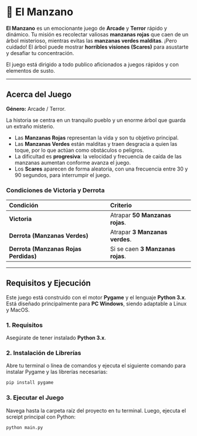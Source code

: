 # 🍎 El Manzano

**El Manzano** es un emocionante juego de **Arcade** y **Terror** rápido y dinámico. Tu misión es recolectar valiosas **manzanas rojas** que caen de un árbol misterioso, mientras evitas las **manzanas verdes malditas**. ¡Pero cuidado! El árbol puede mostrar **horribles visiones (Scares)** para asustarte y desafiar tu concentración.

El juego está dirigido a todo publico aficionados a juegos rápidos y con elementos de susto.

---

## Acerca del Juego

**Género:** Arcade / Terror.

La historia se centra en un tranquilo pueblo y un enorme árbol que guarda un extraño misterio.

* Las **Manzanas Rojas** representan la vida y son tu objetivo principal.
* Las **Manzanas Verdes** están malditas y traen desgracia a quien las toque, por lo que actúan como obstáculos o peligros.
* La dificultad es **progresiva**: la velocidad y frecuencia de caída de las manzanas aumentan conforme avanza el juego.
* Los **Scares** aparecen de forma aleatoria, con una frecuencia entre 30 y 90 segundos, para interrumpir el juego.

### Condiciones de Victoria y Derrota

| Condición | Criterio |
| :--- | :--- |
| **Victoria** | Atrapar **50 Manzanas rojas**. |
| **Derrota (Manzanas Verdes)** | Atrapar **3 Manzanas verdes**. |
| **Derrota (Manzanas Rojas Perdidas)** | Si se caen **3 Manzanas rojas**.

---

## Requisitos y Ejecución

Este juego está construido con el motor **Pygame** y el lenguaje **Python 3.x**. Está diseñado principalmente para **PC Windows**, siendo adaptable a Linux y MacOS.

### 1. Requisitos

Asegúrate de tener instalado **Python 3.x**.

### 2. Instalación de Librerías

Abre tu terminal o línea de comandos y ejecuta el siguiente comando para instalar Pygame y las librerías necesarias:

```bash
pip install pygame
```

### 3. Ejecutar el Juego

Navega hasta la carpeta raíz del proyecto en tu terminal. Luego, ejecuta el screipt principal con Python:

```bash
python main.py
```
